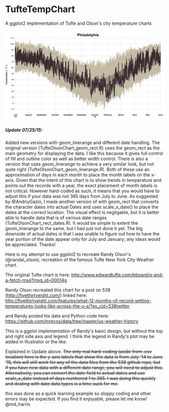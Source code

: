 # TufteTempChart
A ggplot2 implementation of Tufte and Olson's city temperature charts

![alt tag](https://github.com/mrecos/TufteTempChart/blob/master/PHL_JPG.jpeg)


##### Update 07/25/15: 
Added new versions with geom_linerange and different date handling.  The original version (TufteOlsonChart_geom_rect.R) uses the geom_rect as the main geometry for displaying the data.  I like this because it gives full control of fill and outline color as well as better width control.  There is also a version that uses geom_linerange to achieve a very similar look, but not quite right (TufteOlsonChart_geom_linerange.R).  Both of these use an approximation of days in each month to place the month labels on the x-axis.  Given that the intent of this chart is to show trends in temperature and points out the records with a year, the exact placement of month labels is not critical.  However hard-coded as such, it means that you would have to adjust this if your data was not 365 days from July to June.  As suggested by @AndriyGazin, I made another version of with geom_rect that converts the character dates into actual Dates and uses scale_x_date() to place the dates at the correct location.  The visual effect is negligable, but it is better able to handle data that is of various date ranges (TufteOlsonChart_rect_dates.R).  It would be simple to extent the geom_linerange to the same, but I had just not done it yet.  The big downside of actual dates is that I was unable to figure out how to have the year portion of the date appear only for July and January; any ideas would be appreciated. Thanks!



Here is my attempt to use ggplot2 to recreate Randy Olson's (@randal_olson), recreation of the famous Tufte New York City Weather chart.

The original Tufte chart is here:
http://www.edwardtufte.com/bboard/q-and-a-fetch-msg?msg_id=00014g

Randy Olson recreated this chart for a post on 538 (http://fivethirtyeight.com/) linked here:
http://fivethirtyeight.com/features/what-12-months-of-record-setting-temperatures-looks-like-across-the-u-s/?ex_cid=538twitter

and Randy posted his data and Python code here:
https://github.com/mrecos/data/tree/master/us-weather-history

This is a ggplot implementation of Randy's basic design, but without the top and right side axis and legend.  I think the legend in Randy's plot may be added in Illustrator or the like.

Explained in Update above. ~~The only real hard-coding (aside from .csv location) here is the y-axis labels that show the data is from July '14 to June '15, this will still work for any of the data files from the 538 github repo, but if you have new data with a different date range, you will need to adjust this.  Alternatively, you can convert the date field to actual dates and use scale_x_date instead of days numbered 1 to 365.  I was doing this quickly and dealing with date data types is a time suck for me.~~

this was done as a quick learning example so sloppy coding and other errors may be expected.
If you find it enjoyable, please let me know! @md_harris


